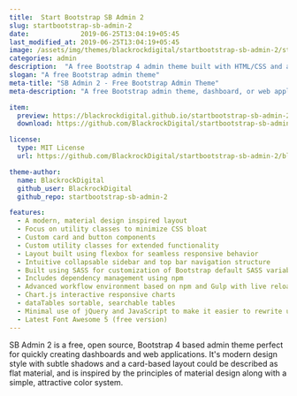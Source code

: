 ```yaml
---
title:  Start Bootstrap SB Admin 2
slug: startbootstrap-sb-admin-2
date:             2019-06-25T13:04:19+05:45
last_modified_at: 2019-06-25T13:04:19+05:45
image: /assets/img/themes/blackrockdigital/startbootstrap-sb-admin-2/startbootstrap-sb-admin-2-preview.jpg
categories: admin
description:  "A free Bootstrap 4 admin theme built with HTML/CSS and a modern development workflow environment ready to use to build your next dashboard or web application"
slogan: "A free Bootstrap admin theme"
meta-title: "SB Admin 2 - Free Bootstrap Admin Theme"
meta-description: "A free Bootstrap admin theme, dashboard, or web application UI. All Start Bootstrap templates are free to download and open source."

item:
  preview: https://blackrockdigital.github.io/startbootstrap-sb-admin-2/
  download: https://github.com/BlackrockDigital/startbootstrap-sb-admin-2/archive/gh-pages.zip

license:
  type: MIT License
  url: https://github.com/BlackrockDigital/startbootstrap-sb-admin-2/blob/master/LICENSE

theme-author:
  name: BlackrockDigital
  github_user: BlackrockDigital
  github_repo: startbootstrap-sb-admin-2

features:
  - A modern, material design inspired layout
  - Focus on utility classes to minimize CSS bloat
  - Custom card and button components
  - Custom utility classes for extended functionality
  - Layout built using flexbox for seamless responsive behavior
  - Intuitive collapsable sidebar and top bar navigation structure
  - Built using SASS for customization of Bootstrap default SASS variables
  - Includes dependency management using npm
  - Advanced workflow environment based on npm and Gulp with live reloading via browserSync
  - Chart.js interactive responsive charts
  - dataTables sortable, searchable tables
  - Minimal use of jQuery and JavaScript to make it easier to rewrite using JS frameworks
  - Latest Font Awesome 5 (free version)
---
```

SB Admin 2 is a free, open source, Bootstrap 4 based admin theme perfect for quickly creating dashboards and web applications. It's modern design style with subtle shadows and a card-based layout could be described as flat material, and is inspired by the principles of material design along with a simple, attractive color system.
